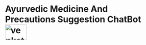 <h1 align="left">Ayurvedic Medicine And Precautions Suggestion ChatBot<img align="center" src="https://img.freepik.com/free-vector/chatbot-chat-message-vectorart_78370-4104.jpg?semt=ais_hybrid" alt="venkatreddy" height="50" width="70" /></h1>
